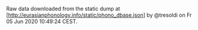 Raw data downloaded from the static dump at
[http://eurasianphonology.info/static/phono_dbase.json] by @tresoldi
on Fr 05 Jun 2020 10:49:24 CEST.

